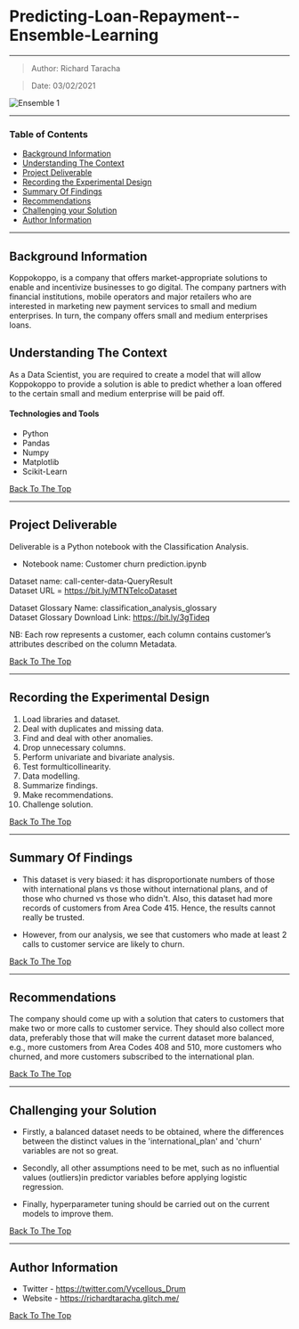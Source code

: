 # Predicting-Loan-Repayment--Ensemble-Learning
---

> Author: Richard Taracha

> Date: 03/02/2021

![Ensemble 1](https://user-images.githubusercontent.com/67068918/106790539-c43c9700-6664-11eb-9e48-333a125ec04b.png)

---

### Table of Contents
- [Background Information](#backgroung-information)
- [Understanding The Context](#understanding-the-context)
- [Project Deliverable](#project-deliverable)
- [Recording the Experimental Design](#recording-the-experimental-design)
- [Summary Of Findings](#summary-of-findings)
- [Recommendations](#summary-of-findings)
- [Challenging your Solution](#challenging-your-solution)
- [Author Information](#author-information)

---

## Background Information
Koppokoppo, is a company that offers market-appropriate solutions to enable and incentivize businesses to go digital. The company partners with financial institutions, mobile operators and major retailers who are interested in marketing new payment services to small and medium enterprises. In turn, the company offers small and medium enterprises loans.

## Understanding The Context

As a Data Scientist, you are required to create a model that will allow Koppokoppo to provide a solution is able to predict whether a loan offered to the certain small and medium enterprise will be paid off.

#### Technologies and Tools

- Python
- Pandas
- Numpy
- Matplotlib
- Scikit-Learn

[Back To The Top](#Customer-Churn-Predicition--Classification-Analysis)

---

## Project Deliverable
Deliverable is a Python notebook with the Classification Analysis.

* Notebook name: Customer churn prediction.ipynb

Dataset name: call-center-data-QueryResult 
</br>
Dataset URL = https://bit.ly/MTNTelcoDataset

Dataset Glossary Name: classification_analysis_glossary
</br>
Dataset Glossary Download Link: https://bit.ly/3gTideq


NB: Each row represents a customer, each column contains customer’s attributes described on the column Metadata.

[Back To The Top](#Customer-Churn-Predicition--Classification-Analysis)

---

## Recording the Experimental Design
1. Load libraries and dataset.
2. Deal with duplicates and missing data.
3. Find and deal with other anomalies.
4. Drop unnecessary columns.
5. Perform univariate and bivariate analysis.
6. Test formulticollinearity.
7. Data modelling.
8. Summarize findings.
9. Make recommendations.
10. Challenge solution.

[Back To The Top](#Customer-Churn-Predicition--Classification-Analysis)

---

## Summary Of Findings
* This dataset is very biased: it has disproportionate numbers of those with international plans vs those without international plans, and of those who churned vs those who didn't. Also, this dataset had more records of customers from Area Code 415. Hence, the results cannot really be trusted.

* However, from our analysis, we see that customers who made at least 2 calls to customer service are likely to churn.

[Back To The Top](#Customer-Churn-Predicition--Classification-Analysis)

---

## Recommendations
The company should come up with a solution that caters to customers that make two or more calls to customer service. They should also collect more data, preferably those that will make the current dataset more balanced, e.g., more customers from Area Codes 408 and 510, more customers who churned, and more customers subscribed to the international plan.

[Back To The Top](#Customer-Churn-Predicition--Classification-Analysis)

---

## Challenging your Solution
* Firstly, a balanced dataset needs to be obtained, where the differences between the distinct values in the 'international_plan' and 'churn' variables are not so great.

* Secondly, all other assumptions need to be met, such as no influential values (outliers)in predictor variables before applying logistic regression.

* Finally, hyperparameter tuning should be carried out on the current models to improve them.

[Back To The Top](#Customer-Churn-Predicition--Classification-Analysis)

---

## Author Information

- Twitter - https://twitter.com/Vycellous_Drum
- Website - https://richardtaracha.glitch.me/

[Back To The Top](#Customer-Churn-Predicition--Classification-Analysis)
